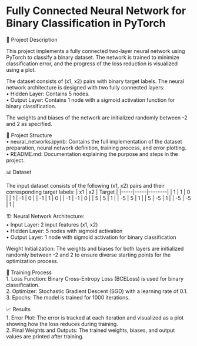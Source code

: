 # Fully Connected Neural Network for Binary Classification in PyTorch

📝 Project Description

This project implements a fully connected two-layer neural network using PyTorch to classify a binary dataset. The network is trained to minimize classification error, and the progress of the loss reduction is visualized using a plot.

The dataset consists of (x1, x2) pairs with binary target labels. The neural network architecture is designed with two fully connected layers:\
	•	Hidden Layer: Contains 5 nodes. \
	•	Output Layer: Contains 1 node with a sigmoid activation function for binary classification.

The weights and biases of the network are initialized randomly between -2 and 2 as specified.

📂 Project Structure \
	•	neural_networks.ipynb: Contains the full implementation of the dataset preparation, neural network definition, training process, and error plotting. \
	•	README.md: Documentation explaining the purpose and steps in the project.

📊 Dataset

The input dataset consists of the following (x1, x2) pairs and their corresponding target labels:
| x1  | x2  | Target |
|-----|-----|--------|
| 1   | 1   | 0      |
| 1   | -1  | 0      |
| -1  | 1   | 0      |
| -1  | -1  | 0      |
| 5   | 5   | 1      |
| -5  | 5   | 1      |
| 5   | -5  | 1      |
| -5  | -5  | 1      |

🏗️ Neural Network Architecture: \
	•	Input Layer: 2 input features (x1, x2) \
	•	Hidden Layer: 5 nodes with sigmoid activation \
	•	Output Layer: 1 node with sigmoid activation for binary classification

Weight Initialization:
The weights and biases for both layers are initialized randomly between -2 and 2 to ensure diverse starting points for the optimization process.

🚀 Training Process \
	1.	Loss Function: Binary Cross-Entropy Loss (BCELoss) is used for binary classification. \
	2.	Optimizer: Stochastic Gradient Descent (SGD) with a learning rate of 0.1. \
	3.	Epochs: The model is trained for 1000 iterations.

 📈 Results \
	1.	Error Plot: The error is tracked at each iteration and visualized as a plot showing how the loss reduces during training. \
	2.	Final Weights and Outputs: The trained weights, biases, and output values are printed after training.

